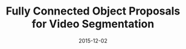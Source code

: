 ---
title: "Fully Connected Object Proposals for Video Segmentation"
collection: publications
permalink: /publication/bilateral
date: 2015-12-02
venue: 'ICCV'
city: 'Santiago'
state: 'Chile'
teaser:
thumbnail: 'fcop.png'
authors: "Federico Perazzi, Oliver Wang, Markus Gross, Alexander Sorkine-Hornung"
bibtex: fcop.txt
uri: fcop.pdf
arxiv:
project: /projects/fcop/index.html
poster: fcop-poster.pdf
data:
---
